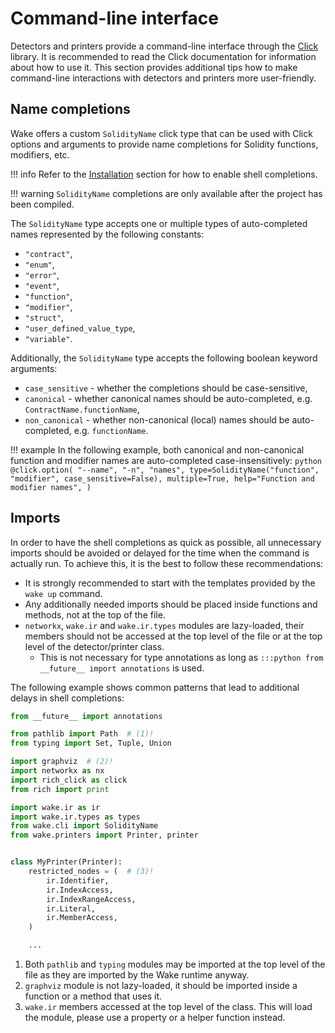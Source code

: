 # Command-line interface

Detectors and printers provide a command-line interface through the [Click](https://click.palletsprojects.com/en/8.1.x/) library.
It is recommended to read the Click documentation for information about how to use it.
This section provides additional tips how to make command-line interactions with detectors and printers more user-friendly.

## Name completions

Wake offers a custom `SolidityName` click type that can be used with Click options and arguments to provide name completions for Solidity functions, modifiers, etc.

!!! info
    Refer to the [Installation](../installation.md) section for how to enable shell completions.

!!! warning
    `SolidityName` completions are only available after the project has been compiled.

The `SolidityName` type accepts one or multiple types of auto-completed names represented by the following constants:

- `"contract"`,
- `"enum"`,
- `"error"`,
- `"event"`,
- `"function"`,
- `"modifier"`,
- `"struct"`,
- `"user_defined_value_type`,
- `"variable"`.

Additionally, the `SolidityName` type accepts the following boolean keyword arguments:

- `case_sensitive` - whether the completions should be case-sensitive,
- `canonical` - whether canonical names should be auto-completed, e.g. `ContractName.functionName`,
- `non_canonical` - whether non-canonical (local) names should be auto-completed, e.g. `functionName`.

!!! example
    In the following example, both canonical and non-canonical function and modifier names are auto-completed case-insensitively:
    ```python
    @click.option(
        "--name",
        "-n",
        "names",
        type=SolidityName("function", "modifier", case_sensitive=False),
        multiple=True,
        help="Function and modifier names",
    )
    ```

## Imports

In order to have the shell completions as quick as possible, all unnecessary imports should be avoided or delayed for the time when the command is actually run.
To achieve this, it is the best to follow these recommendations:

- It is strongly recommended to start with the templates provided by the `wake up` command.
- Any additionally needed imports should be placed inside functions and methods, not at the top of the file.
- `networkx`, `wake.ir` and `wake.ir.types` modules are lazy-loaded, their members should not be accessed at the top level of the file or at the top level of the detector/printer class.
    - This is not necessary for type annotations as long as `:::python from __future__ import annotations` is used.

The following example shows common patterns that lead to additional delays in shell completions:

```python linenums="1" hl_lines="6 18-24"
from __future__ import annotations

from pathlib import Path  # (1)!
from typing import Set, Tuple, Union

import graphviz  # (2)!
import networkx as nx
import rich_click as click
from rich import print

import wake.ir as ir
import wake.ir.types as types
from wake.cli import SolidityName
from wake.printers import Printer, printer


class MyPrinter(Printer):
    restricted_nodes = (  # (3)!
        ir.Identifier,
        ir.IndexAccess,
        ir.IndexRangeAccess,
        ir.Literal,
        ir.MemberAccess,
    )

    ...
```

1. Both `pathlib` and `typing` modules may be imported at the top level of the file as they are imported by the Wake runtime anyway.
2. `graphviz` module is not lazy-loaded, it should be imported inside a function or a method that uses it.
3. `wake.ir` members accessed at the top level of the class. This will load the module, please use a property or a helper function instead.
